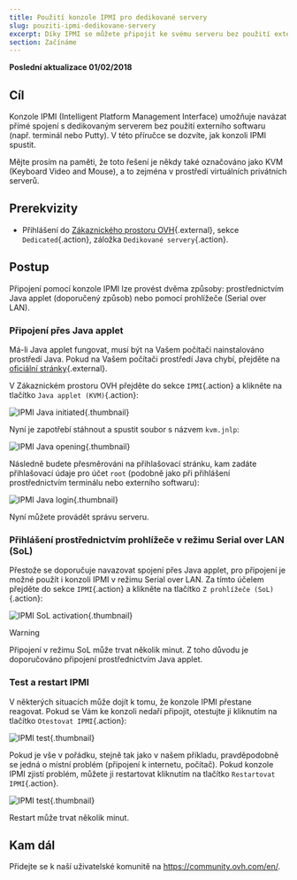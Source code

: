 ```yaml
---
title: Použití konzole IPMI pro dedikované servery 
slug: pouziti-ipmi-dedikovane-servery 
excerpt: Díky IPMI se můžete připojit ke svému serveru bez použití externího softwaru 
section: Začínáme
---
```


**Poslední aktualizace 01/02/2018**

## Cíl

Konzole IPMI (Intelligent Platform Management Interface) umožňuje navázat přímé spojení s dedikovaným serverem bez použití externího softwaru (např. terminál nebo Putty). V této příručce se dozvíte, jak konzoli IPMI spustit.

Mějte prosím na paměti, že toto řešení je někdy také označováno jako KVM (Keyboard Video and Mouse), a to zejména v prostředí virtuálních privátních serverů.

## Prerekvizity

- Přihlášení do [Zákaznického prostoru OVH](https://www.ovh.com/auth/?action=gotomanager){.external}, sekce `Dedicated`{.action}, záložka `Dedikované servery`{.action}.

## Postup

Připojení pomocí konzole IPMI lze provést dvěma způsoby: prostřednictvím Java applet (doporučený způsob) nebo pomocí prohlížeče (Serial over LAN).

### Připojení přes Java applet

Má-li Java applet fungovat, musí být na Vašem počítači nainstalováno prostředí Java. Pokud na Vašem počítači prostředí Java chybí, přejděte na [oficiální stránky](https://www.java.com/fr/download/){.external}.

V Zákaznickém prostoru OVH přejděte do sekce  `IPMI`{.action} a klikněte na tlačítko `Java applet (KVM)`{.action}:

![IPMI Java initiated](images/java_ipmi_initiate.png){.thumbnail}

Nyní je zapotřebí stáhnout a spustit soubor s názvem `kvm.jnlp`:

![IPMI Java opening](images/java_ipmi_activation.png){.thumbnail}

Následně budete přesměrováni na přihlašovací stránku, kam zadáte přihlašovací údaje pro účet `root` (podobně jako při přihlášení prostřednictvím terminálu nebo externího softwaru):

![IPMI Java login](images/java_ipmi_login.png){.thumbnail}

Nyní můžete provádět správu serveru.

### Přihlášení prostřednictvím prohlížeče v režimu Serial over LAN (SoL)

Přestože se doporučuje navazovat spojení přes Java applet, pro připojení je možné použít i konzoli IPMI v režimu Serial over LAN. Za tímto účelem přejděte do sekce `IPMI`{.action} a klikněte na tlačítko `Z prohlížeče (SoL)`{.action}:

![IPMI SoL activation](images/sol_ipmi_activation.png){.thumbnail}

> [!warning]
>
> Připojení v režimu SoL může trvat několik minut. Z toho důvodu je doporučováno připojení prostřednictvím Java applet.
>

### Test a restart IPMI

V některých situacích může dojít k tomu, že konzole IPMI přestane reagovat. Pokud se Vám ke konzoli nedaří připojit, otestujte ji kliknutím na tlačítko `Otestovat IPMI`{.action}:

![IPMI test](images/ipmi_test.png){.thumbnail}

Pokud je vše v pořádku, stejně tak jako v našem příkladu, pravděpodobně se jedná o místní problém (připojení k internetu, počítač). Pokud konzole IPMI zjistí problém, můžete ji restartovat kliknutím na tlačítko `Restartovat IPMI`{.action}.

![IPMI test](images/ipmi_reboot.png){.thumbnail}

Restart může trvat několik minut.

## Kam dál

Přidejte se k naší uživatelské komunitě na <https://community.ovh.com/en/>.